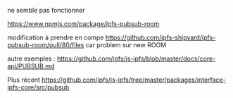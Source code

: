 ne semble pas fonctionner

https://www.npmjs.com/package/ipfs-pubsub-room

modification à prendre en compe
https://github.com/ipfs-shipyard/ipfs-pubsub-room/pull/80/files
car problem sur new ROOM

autre exemples : https://github.com/ipfs/js-ipfs/blob/master/docs/core-api/PUBSUB.md

Plus récent
https://github.com/ipfs/js-ipfs/tree/master/packages/interface-ipfs-core/src/pubsub
